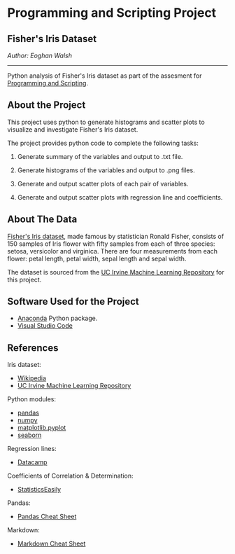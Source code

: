 # Programming and Scripting Project
## Fisher's Iris Dataset

*Author: Eoghan Walsh*
***
Python analysis of Fisher's Iris dataset as part of the assesment for [Programming and Scripting](https://www.gmit.ie/programming-and-scripting).

## About the Project

This project uses python to generate histograms and scatter plots to visualize and investigate Fisher's Iris dataset.

The project provides python code to complete the following tasks:

1. Generate summary of the variables and output to .txt file.

2. Generate histograms of the variables and output to .png files.

3. Generate and output scatter plots of each pair of variables.

4. Generate and output scatter plots with regression line and coefficients.

## About The Data

[Fisher's Iris dataset](https://en.wikipedia.org/wiki/Iris_flower_data_set), made famous by statistician Ronald Fisher, consists of 150 samples of Iris flower with fifty samples from each of three species: setosa, versicolor and virginica. There are four measurements from each flower: petal length, petal width, sepal length and sepal width.

The dataset is sourced from the [UC Irvine Machine Learning Repository](https://archive.ics.uci.edu/dataset/53/iris) for this project.

## Software Used for the Project

- [Anaconda](https://anaconda.org/anaconda/python) Python package.
- [Visual Studio Code](https://code.visualstudio.com/)

## References

Iris dataset:
- [Wikipedia](https://en.wikipedia.org/wiki/Iris_flower_data_set)
- [UC Irvine Machine Learning Repository](https://archive.ics.uci.edu/dataset/53/iris)

Python modules:
- [pandas](https://pandas.pydata.org/)
- [numpy](https://numpy.org/)
- [matplotlib.pyplot](https://matplotlib.org/stable/tutorials/pyplot.html)
- [seaborn](https://seaborn.pydata.org/index.html)

Regression lines:
- [Datacamp](https://www.datacamp.com/tutorial/line-plots-in-matplotlib-with-python#adding-a-matplotlib-regression-line-aregr)

Coefficients of Correlation & Determination:
- [StatisticsEasily](https://statisticseasily.com/web-stories/coefficient-of-determination-vs-correlation/)

Pandas:
- [Pandas Cheat Sheet](https://pandas.pydata.org/Pandas_Cheat_Sheet.pdf)

Markdown:
- [Markdown Cheat Sheet](https://github.com/adam-p/markdown-here/wiki/Markdown-Cheatsheet)
